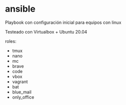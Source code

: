 # ansible
Playbook con configuración inicial para equipos con linux

Testeado con Virtualbox + Ubuntu 20.04   

roles:	 
- tmux
- nano
- mc
- brave
- code
- vbox
- vagrant
- bat
- blue_mail
- only_office
